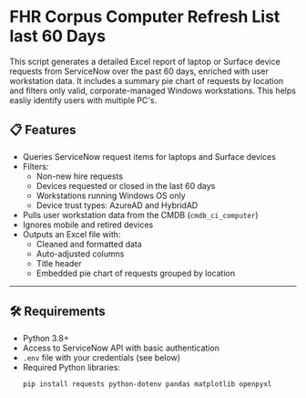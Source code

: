 # FHR Corpus Computer Refresh List last 60 Days


This script generates a detailed Excel report of laptop or Surface device requests from ServiceNow over the past 60 days, enriched with user workstation data. It includes a summary pie chart of requests by location and filters only valid, corporate-managed Windows workstations. This helps easliy identify users with multiple PC's.

## 📋 Features

- Queries ServiceNow request items for laptops and Surface devices
- Filters:
  - Non-new hire requests
  - Devices requested or closed in the last 60 days
  - Workstations running Windows OS only
  - Device trust types: AzureAD and HybridAD
- Pulls user workstation data from the CMDB (`cmdb_ci_computer`)
- Ignores mobile and retired devices
- Outputs an Excel file with:
  - Cleaned and formatted data
  - Auto-adjusted columns
  - Title header
  - Embedded pie chart of requests grouped by location

---

## 🛠️ Requirements

- Python 3.8+
- Access to ServiceNow API with basic authentication
- `.env` file with your credentials (see below)
- Required Python libraries:
  ```bash
  pip install requests python-dotenv pandas matplotlib openpyxl
